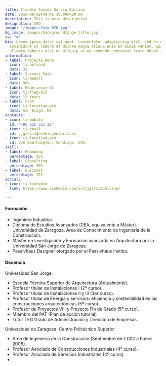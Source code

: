 ```yaml
---
title: Claudio Javier García Ballano
date: 2018-09-29T08:41:38.000+00:00
description: This is meta description
designation: CEO
image: "/images/Foto_WEB.jpg"
bg_image: images/background/page-title.jpg
cv: "#"
bio: Lorem ipsum dolor sit amet, consectetur adipisicing elit, sed do eiusmod tempor
  incididunt ut labore et dolore magna aliqua.enim ad minim veniam, quis nostrud exercitation
  ullamco laboris nisi ut aliquip ex ea commodo consequat irure dolor in reprehender.
information:
- label: Projects Done
  icon: ti-notepad
  data: 32
- label: Success Rate
  icon: ti-medall
  data: 96%
- label: Experience Of
  icon: ti-flag-alt
  data: 13 Years
- label: From
  icon: ti-location-pin
  data: San Diago. NY
contacts:
- icon: ti-mobile
  id: "+88 525 325 22"
- icon: ti-email
  id: cjgarcia@nzebingenieria.es
- icon: ti-location-pin
  id: 2/A Southampton, Sandiago, USA.
skill:
- label: Branding
  percentage: 85%
- label: Consulting
  percentage: 90%
- label: Business
  percentage: 75%
social:
- icon: ti-linkedin
  link: https://www.linkedin.com/in/cjgarciaballano/

---
```

#### Formación

* Ingeniero Industrial.
* Diploma de Estudios Avanzados (DEA, equivalente a Máster). Universidad de Zaragoza. Área de Conocimiento de Ingeniería de la Construcción.
* Máster en Investigación y Formación avanzada en Arquitectura por la Universidad San Jorge de Zaragoza.
* Passivhaus Designer otorgado por el Passivhaus Institut.

#### Docencia

Universidad San Jorge.

* Escuela Técnica Superior de Arquitectura    (Actualmente).
* Profesor titular de Instalaciones I (2º curso).
* Profesor titular de Instalaciones II y III (3er curso).
* Profesor titular de Energía y servicios: eficiencia y sostenibilidad en las construcciones arquitectónicas (5º curso).
* Profesor de Proyectos VIII y Proyecto Fin de Grado (5º curso).
* Miembro del PAT (Plan de acción tutorial)
* Tutor TFG Grado de Administración y Dirección de Empresas.

Universidad de Zaragoza. Centro Politécnico Superior

* Área de Ingeniería de la Construcción 	(Septiembre de 2.002 a Enero 2006).
* Profesor Asociado de Construcciones Industriales (4º curso).
* Profesor Asociado de Servicios Industriales (4º curso).
* 